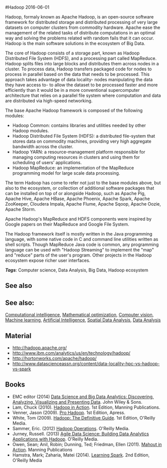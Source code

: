 
#Hadoop
2016-06-01

Hadoop, formaly known as Apache Hadoop, is an open-source software framework for distributed storage and distributed processing of very large datasets on computer clusters from commodity hardware. Apache ease the management of the related tasks of distribute computations in an optimal way and solving the problems related with random fails that it can occur. Hadoop is the main software solutions in the ecosystem of Big Data.

The core of Hadoop consists of a storage part, known as Hadoop Distributed File System (HDFS), and a processing part called MapReduce. Hadoop splits files into large blocks and distributes them across nodes in a cluster. To process data, Hadoop transfers packaged code for nodes to process in parallel based on the data that needs to be processed. This approach takes advantage of data locality- nodes manipulating the data they have access to- to allow the dataset to be processed faster and more efficiently than it would be in a more conventional supercomputer architecture that relies on a parallel file system where computation and data are distributed via high-speed networking.

The base Apache Hadoop framework is composed of the following modules:
* Hadoop Common: contains libraries and utilities needed by other Hadoop modules.
* Hadoop Distributed File System (HDFS): a distributed file-system that stores data on commodity machines, providing very high aggregate bandwidth across the cluster.
* Hadoop YARN: a resource-management platform responsible for managing computing resources in clusters and using them for scheduling of users' applications.
* Hadoop MapReduce: an implementation of the MapReduce programming model for large scale data processing.

The term Hadoop has come to refer not just to the base modules above, but also to the ecosystem, or collection of additional software packages that can be installed on top of or alongside Hadoop, such as Apache Pig, Apache Hive, Apache HBase, Apache Phoenix, Apache Spark, Apache ZooKeeper, Cloudera Impala, Apache Flume, Apache Sqoop, Apache Oozie, Apache Storm.

Apache Hadoop's MapReduce and HDFS components were inspired by Google papers on their MapReduce and Google File System.

The Hadoop framework itself is mostly written in the Java programming language, with some native code in C and command line utilities written as shell scripts. Though MapReduce Java code is common, any programming language can be used with "Hadoop Streaming" to implement the "map" and "reduce" parts of the user's program. Other projects in the Hadoop ecosystem expose richer user interfaces.

***Tags***: Computer science, Data Analysis, Big Data, Hadoop ecosystem

## See also
## See also:
[Computational intelligence](/computational_intelligence), [Mathematical optimization](/mathematical_optimization), [Computer vision](/computer_vision), [Machine learning](/machine_learning), [Artificial Intelligence](/artificial_intelligence), [Spatial Data Analysis](/spatial_data_analysis), [Data Analysis](/data_analysis)
## Material
* http://hadoop.apache.org/
* http://www.ibm.com/analytics/us/en/technology/hadoop/
* http://hortonworks.com/apache/hadoop/
* http://www.datascienceassn.org/content/data-locality-hpc-vs-hadoop-vs-spark

## Books
* EMC editor (2014) [Data Science and Big Data Analytics: Discovering, Analyzing, Visualizing and Presenting Data](https://www.goodreads.com/book/show/22263956-data-science-and-big-data-analytics). John Wiley & Sons.
* Lam, Chuck (2010). [Hadoop in Action](https://www.goodreads.com/book/show/7284874-hadoop-in-action). 1st Edition, Manning Publications.
* Venner, Jason (2009). [Pro Hadoop](https://www.goodreads.com/book/show/6863676-pro-hadoop). 1st Edition, Apress.
* White, Tom (2009). [Hadoop: The Definitive Guide](https://www.goodreads.com/book/show/6308439-hadoop). 1st Edition, O'Reilly Media.
* Sammer, Eric. (2012) [Hadoop Operations](https://www.goodreads.com/book/show/15744029-hadoop-operations). O'Reilly Media.
* Jurney, Russell. (2013) [Agile Data Science: Building Data Analytics Applications with Hadoop](https://www.goodreads.com/book/show/15815177-agile-data-science). O'Reilly Media.
* Owen, Sean; Anil, Robin; Dunning, Ted; Friedman, Ellen (2011). [Mahout in Action](https://www.goodreads.com/book/show/9546513-mahout-in-action). Manning Publications
* Hamstra, Mark; Zaharia, Matei (2014). [Learning Spark](https://www.goodreads.com/book/show/17318146-learning-spark). 2nd Edition, O'Reilly Media


